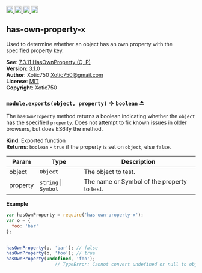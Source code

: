 <a href="https://travis-ci.org/Xotic750/has-own-property-x"
   title="Travis status">
<img
   src="https://travis-ci.org/Xotic750/has-own-property-x.svg?branch=master"
   alt="Travis status" height="18"/>
</a>
<a href="https://david-dm.org/Xotic750/has-own-property-x"
   title="Dependency status">
<img src="https://david-dm.org/Xotic750/has-own-property-x.svg"
   alt="Dependency status" height="18"/>
</a>
<a href="https://david-dm.org/Xotic750/has-own-property-x#info=devDependencies"
   title="devDependency status">
<img src="https://david-dm.org/Xotic750/has-own-property-x/dev-status.svg"
   alt="devDependency status" height="18"/>
</a>
<a href="https://badge.fury.io/js/has-own-property-x" title="npm version">
<img src="https://badge.fury.io/js/has-own-property-x.svg"
   alt="npm version" height="18"/>
</a>
<a name="module_has-own-property-x"></a>

## has-own-property-x
Used to determine whether an object has an own property with the specified property key.

**See**: [7.3.11 HasOwnProperty (O, P)](http://www.ecma-international.org/ecma-262/6.0/#sec-hasownproperty)  
**Version**: 3.1.0  
**Author**: Xotic750 <Xotic750@gmail.com>  
**License**: [MIT](&lt;https://opensource.org/licenses/MIT&gt;)  
**Copyright**: Xotic750  
<a name="exp_module_has-own-property-x--module.exports"></a>

### `module.exports(object, property)` ⇒ <code>boolean</code> ⏏
The `hasOwnProperty` method returns a boolean indicating whether
the `object` has the specified `property`. Does not attempt to fix known
issues in older browsers, but does ES6ify the method.

**Kind**: Exported function  
**Returns**: <code>boolean</code> - `true` if the property is set on `object`, else `false`.  

| Param | Type | Description |
| --- | --- | --- |
| object | <code>Object</code> | The object to test. |
| property | <code>string</code> \| <code>Symbol</code> | The name or Symbol of the property to test. |

**Example**  
```js
var hasOwnProperty = require('has-own-property-x');
var o = {
  foo: 'bar'
};


hasOwnProperty(o, 'bar'); // false
hasOwnProperty(o, 'foo'); // true
hasOwnProperty(undefined, 'foo');
                  // TypeError: Cannot convert undefined or null to object
```

